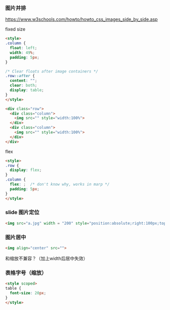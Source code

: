 ### 图片并排

https://www.w3schools.com/howto/howto_css_images_side_by_side.asp

fixed size
```html
<style>
.column {
  float: left;
  width: 49%;
  padding: 5px;
}

/* Clear floats after image containers */
.row::after {
  content: "";
  clear: both;
  display: table;
}
</style>

<div class="row">
  <div class="column">
    <img src="" style="width:100%">
  </div>
  <div class="column">
    <img src="" style="width:100%">
  </div>
</div>
```

flex
```html
<style>
.row {
  display: flex;
}
.column {
  flex: ;  /* don't know why, works in marp */
  padding: 5px;
}
</style>
```

### slide 图片定位

```html
<img src="a.jpg" width = "200" style="position:absolute;right:100px;top:320px;"/>
```

### 图片居中

```html
<img align="center" src="">
```

和缩放不兼容？（加上width后居中失效）

### 表格字号（缩放）

```html
<style scoped>
table {
  font-size: 20px;
}
</style>
```
